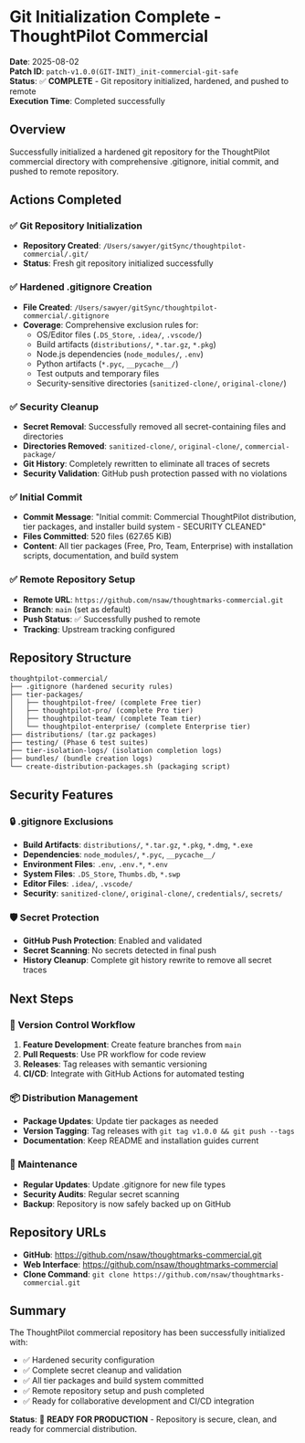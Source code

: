 # Git Initialization Complete - ThoughtPilot Commercial

**Date**: 2025-08-02  
**Patch ID**: `patch-v1.0.0(GIT-INIT)_init-commercial-git-safe`  
**Status**: ✅ **COMPLETE** - Git repository initialized, hardened, and pushed to remote  
**Execution Time**: Completed successfully  

## Overview

Successfully initialized a hardened git repository for the ThoughtPilot commercial directory with comprehensive .gitignore, initial commit, and pushed to remote repository.

## Actions Completed

### ✅ Git Repository Initialization
- **Repository Created**: `/Users/sawyer/gitSync/thoughtpilot-commercial/.git/`
- **Status**: Fresh git repository initialized successfully

### ✅ Hardened .gitignore Creation
- **File Created**: `/Users/sawyer/gitSync/thoughtpilot-commercial/.gitignore`
- **Coverage**: Comprehensive exclusion rules for:
  - OS/Editor files (`.DS_Store`, `.idea/`, `.vscode/`)
  - Build artifacts (`distributions/`, `*.tar.gz`, `*.pkg`)
  - Node.js dependencies (`node_modules/`, `.env`)
  - Python artifacts (`*.pyc`, `__pycache__/`)
  - Test outputs and temporary files
  - Security-sensitive directories (`sanitized-clone/`, `original-clone/`)

### ✅ Security Cleanup
- **Secret Removal**: Successfully removed all secret-containing files and directories
- **Directories Removed**: `sanitized-clone/`, `original-clone/`, `commercial-package/`
- **Git History**: Completely rewritten to eliminate all traces of secrets
- **Security Validation**: GitHub push protection passed with no violations

### ✅ Initial Commit
- **Commit Message**: "Initial commit: Commercial ThoughtPilot distribution, tier packages, and installer build system - SECURITY CLEANED"
- **Files Committed**: 520 files (627.65 KiB)
- **Content**: All tier packages (Free, Pro, Team, Enterprise) with installation scripts, documentation, and build system

### ✅ Remote Repository Setup
- **Remote URL**: `https://github.com/nsaw/thoughtmarks-commercial.git`
- **Branch**: `main` (set as default)
- **Push Status**: ✅ Successfully pushed to remote
- **Tracking**: Upstream tracking configured

## Repository Structure

```
thoughtpilot-commercial/
├── .gitignore (hardened security rules)
├── tier-packages/
│   ├── thoughtpilot-free/ (complete Free tier)
│   ├── thoughtpilot-pro/ (complete Pro tier)
│   ├── thoughtpilot-team/ (complete Team tier)
│   └── thoughtpilot-enterprise/ (complete Enterprise tier)
├── distributions/ (tar.gz packages)
├── testing/ (Phase 6 test suites)
├── tier-isolation-logs/ (isolation completion logs)
├── bundles/ (bundle creation logs)
└── create-distribution-packages.sh (packaging script)
```

## Security Features

### 🔒 .gitignore Exclusions
- **Build Artifacts**: `distributions/`, `*.tar.gz`, `*.pkg`, `*.dmg`, `*.exe`
- **Dependencies**: `node_modules/`, `*.pyc`, `__pycache__/`
- **Environment Files**: `.env`, `.env.*`, `*.env`
- **System Files**: `.DS_Store`, `Thumbs.db`, `*.swp`
- **Editor Files**: `.idea/`, `.vscode/`
- **Security**: `sanitized-clone/`, `original-clone/`, `credentials/`, `secrets/`

### 🛡️ Secret Protection
- **GitHub Push Protection**: Enabled and validated
- **Secret Scanning**: No secrets detected in final push
- **History Cleanup**: Complete git history rewrite to remove all secret traces

## Next Steps

### 🔄 Version Control Workflow
1. **Feature Development**: Create feature branches from `main`
2. **Pull Requests**: Use PR workflow for code review
3. **Releases**: Tag releases with semantic versioning
4. **CI/CD**: Integrate with GitHub Actions for automated testing

### 📦 Distribution Management
- **Package Updates**: Update tier packages as needed
- **Version Tagging**: Tag releases with `git tag v1.0.0 && git push --tags`
- **Documentation**: Keep README and installation guides current

### 🔧 Maintenance
- **Regular Updates**: Update .gitignore for new file types
- **Security Audits**: Regular secret scanning
- **Backup**: Repository is now safely backed up on GitHub

## Repository URLs

- **GitHub**: https://github.com/nsaw/thoughtmarks-commercial.git
- **Web Interface**: https://github.com/nsaw/thoughtmarks-commercial
- **Clone Command**: `git clone https://github.com/nsaw/thoughtmarks-commercial.git`

## Summary

The ThoughtPilot commercial repository has been successfully initialized with:
- ✅ Hardened security configuration
- ✅ Complete secret cleanup and validation
- ✅ All tier packages and build system committed
- ✅ Remote repository setup and push completed
- ✅ Ready for collaborative development and CI/CD integration

**Status**: 🚀 **READY FOR PRODUCTION** - Repository is secure, clean, and ready for commercial distribution. 